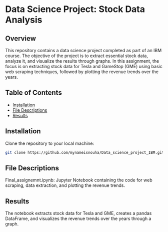 # Data Science Project: Stock Data Analysis

## Overview

This repository contains a data science project completed as part of an IBM course. The objective of the project is to extract essential stock data, analyze it, and visualize the results through graphs. In this assignment, the focus is on extracting stock data for Tesla and GameStop (GME) using basic web scraping techniques, followed by plotting the revenue trends over the years.

## Table of Contents

- [Installation](#installation)
- [File Descriptions](#file-descriptions)
- [Results](#results)

## Installation

Clone the repository to your local machine:

```bash
git clone https://github.com/mynameisnouha/Data_science_project_IBM.git
```

## File Descriptions
Final_assignemnt.ipynb: Jupyter Notebook containing the code for web scraping, data extraction, and plotting the revenue trends.

## Results
The notebook extracts stock data for Tesla and GME, creates a pandas DataFrame, and visualizes the revenue trends over the years through a graph.
